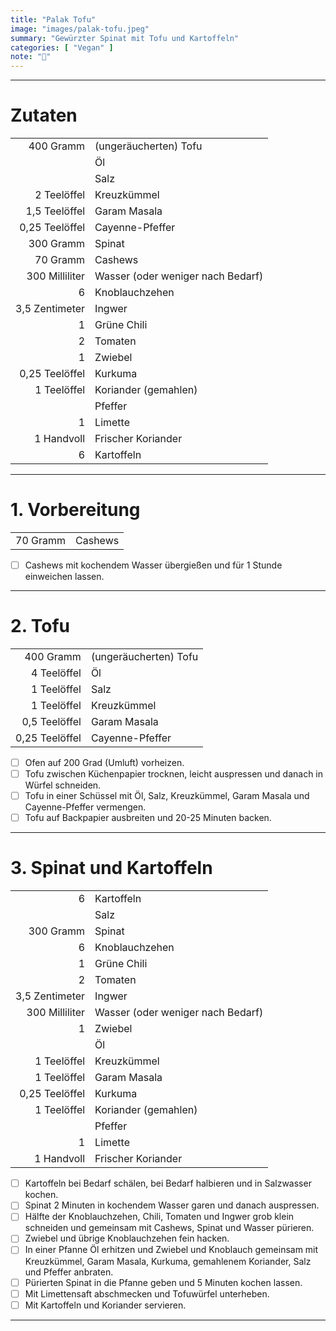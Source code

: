 ```yaml
---
title: "Palak Tofu"
image: "images/palak-tofu.jpeg"
summary: "Gewürzter Spinat mit Tofu und Kartoffeln"
categories: [ "Vegan" ]
note: "🚧"
---
```


---

# Zutaten

|                |                                   |
|---------------:|:----------------------------------|
|      400 Gramm | (ungeräucherten) Tofu             |
|                | Öl                                |
|                | Salz                              |
|    2 Teelöffel | Kreuzkümmel                       |
|  1,5 Teelöffel | Garam Masala                      |
| 0,25 Teelöffel | Cayenne-Pfeffer                   |
|      300 Gramm | Spinat                            |
|       70 Gramm | Cashews                           |
| 300 Milliliter | Wasser (oder weniger nach Bedarf) |
|              6 | Knoblauchzehen                    |
| 3,5 Zentimeter | Ingwer                            |
|              1 | Grüne Chili                       |
|              2 | Tomaten                           |
|              1 | Zwiebel                           |
| 0,25 Teelöffel | Kurkuma                           |
|    1 Teelöffel | Koriander (gemahlen)              |
|                | Pfeffer                           |
|              1 | Limette                           |
|     1 Handvoll | Frischer Koriander                |
|              6 | Kartoffeln                        |

---

# 1. Vorbereitung

|          |         |
|---------:|:--------|
| 70 Gramm | Cashews |

- [ ] Cashews mit kochendem Wasser übergießen und für 1 Stunde einweichen lassen.

---

# 2. Tofu

|                |                       |
|---------------:|:----------------------|
|      400 Gramm | (ungeräucherten) Tofu |
|    4 Teelöffel | Öl                    |
|    1 Teelöffel | Salz                  |
|    1 Teelöffel | Kreuzkümmel           |
|  0,5 Teelöffel | Garam Masala          |
| 0,25 Teelöffel | Cayenne-Pfeffer       |

- [ ] Ofen auf 200 Grad (Umluft) vorheizen.
- [ ] Tofu zwischen Küchenpapier trocknen, leicht auspressen und danach in Würfel schneiden.
- [ ] Tofu in einer Schüssel mit Öl, Salz, Kreuzkümmel, Garam Masala und Cayenne-Pfeffer vermengen.
- [ ] Tofu auf Backpapier ausbreiten und 20-25 Minuten backen.

---

# 3. Spinat und Kartoffeln

|                |                                   |
|---------------:|:----------------------------------|
|              6 | Kartoffeln                        |
|                | Salz                              |
|      300 Gramm | Spinat                            |
|              6 | Knoblauchzehen                    |
|              1 | Grüne Chili                       |
|              2 | Tomaten                           |
| 3,5 Zentimeter | Ingwer                            |
| 300 Milliliter | Wasser (oder weniger nach Bedarf) |
|              1 | Zwiebel                           |
|                | Öl                                |
|    1 Teelöffel | Kreuzkümmel                       |
|    1 Teelöffel | Garam Masala                      |
| 0,25 Teelöffel | Kurkuma                           |
|    1 Teelöffel | Koriander (gemahlen)              |
|                | Pfeffer                           |
|              1 | Limette                           |
|     1 Handvoll | Frischer Koriander                |

- [ ] Kartoffeln bei Bedarf schälen, bei Bedarf halbieren und in Salzwasser kochen.
- [ ] Spinat 2 Minuten in kochendem Wasser garen und danach auspressen.
- [ ] Hälfte der Knoblauchzehen, Chili, Tomaten und Ingwer grob klein schneiden und gemeinsam mit Cashews, Spinat und
  Wasser pürieren.
- [ ] Zwiebel und übrige Knoblauchzehen fein hacken.
- [ ] In einer Pfanne Öl erhitzen und Zwiebel und Knoblauch gemeinsam mit Kreuzkümmel, Garam Masala, Kurkuma, gemahlenem
  Koriander, Salz und Pfeffer anbraten.
- [ ] Pürierten Spinat in die Pfanne geben und 5 Minuten kochen lassen.
- [ ] Mit Limettensaft abschmecken und Tofuwürfel unterheben.
- [ ] Mit Kartoffeln und Koriander servieren.

---
